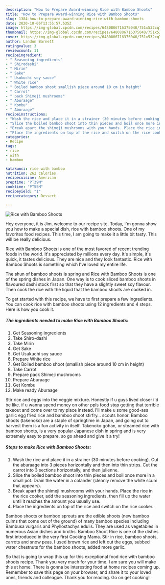 ```yaml
---
description: "How to Prepare Award-winning Rice with Bamboo Shoots"
title: "How to Prepare Award-winning Rice with Bamboo Shoots"
slug: 1384-how-to-prepare-award-winning-rice-with-bamboo-shoots
date: 2020-10-05T13:55:57.535Z
image: https://img-global.cpcdn.com/recipes/6480806716375040/751x532cq70/rice-with-bamboo-shoots-recipe-main-photo.jpg
thumbnail: https://img-global.cpcdn.com/recipes/6480806716375040/751x532cq70/rice-with-bamboo-shoots-recipe-main-photo.jpg
cover: https://img-global.cpcdn.com/recipes/6480806716375040/751x532cq70/rice-with-bamboo-shoots-recipe-main-photo.jpg
author: Landon Barnett
ratingvalue: 3
reviewcount: 11
recipeingredient:
- " Seasoning ingredients"
- " Shirodashi"
- " Mirin"
- " Sake"
- " Usukuchi soy sauce"
- " White rice"
- " Boiled bamboo shoot smallish piece around 10 cm in height"
- " Carrot"
- " pack Shimeji mushrooms"
- " Aburaage"
- " Kombu"
- " Aburaage"
recipeinstructions:
- "Wash the rice and place it in a strainer (30 minutes before cooking). Cut the aburaage into 3 pieces horizontally and then into thin strips. Cut the carrot into 3 sections horizontally, and then julienne."
- "Slice the boiled bamboo shoot into thin pieces and boil once more in a small pot. Drain the water in a colander (cleanly remove the white scum that appears)."
- "Break apart the shimeji mushrooms with your hands. Place the rice in the rice cooker, add the seasoning ingredients, then fill up the water until it reaches the amount you usually use."
- "Place the ingredients on top of the rice and switch on the rice cooker."
categories:
- Recipe
tags:
- rice
- with
- bamboo

katakunci: rice with bamboo 
nutrition: 262 calories
recipecuisine: American
preptime: "PT39M"
cooktime: "PT55M"
recipeyield: "1"
recipecategory: Dessert

---
```



![Rice with Bamboo Shoots](https://img-global.cpcdn.com/recipes/6480806716375040/751x532cq70/rice-with-bamboo-shoots-recipe-main-photo.jpg)

Hey everyone, it is Jim, welcome to our recipe site. Today, I'm gonna show you how to make a special dish, rice with bamboo shoots. One of my favorites food recipes. This time, I am going to make it a little bit tasty. This will be really delicious.

Rice with Bamboo Shoots is one of the most favored of recent trending foods in the world. It's appreciated by millions every day. It's simple, it's quick, it tastes delicious. They are nice and they look fantastic. Rice with Bamboo Shoots is something which I've loved my entire life.

The shun of bamboo shoots is spring and Rice with Bamboo Shoots is one of the spring dishes in Japan. One way is to cook sliced bamboo shoots in flavoured dashi stock first so that they have a slightly sweet soy flavour. Then cook the rice with the liquid that the bamboo shoots are cooked in.


To get started with this recipe, we have to first prepare a few ingredients. You can cook rice with bamboo shoots using 12 ingredients and 4 steps. Here is how you cook it.

<!--inarticleads1-->

##### The ingredients needed to make Rice with Bamboo Shoots:

1. Get  Seasoning ingredients
1. Take  Shiro-dashi
1. Take  Mirin
1. Get  Sake
1. Get  Usukuchi soy sauce
1. Prepare  White rice
1. Get  Boiled bamboo shoot (smallish piece around 10 cm in height)
1. Take  Carrot
1. Prepare  pack Shimeji mushrooms
1. Prepare  Aburaage
1. Get  Kombu
1. Make ready  Aburaage


Stir rice and eggs into the veggie mixture. Honestly if u guys lived closer i&#39;d be like. if u wanna spend money on other ppls food stop getting that terrible takeout and come over to my place instead. i&#39;ll make u some good-ass garlic egg fried rice and bamboo shoot stirfry… scouts honor. Bamboo shoots (takenoko) are a staple of springtime in Japan, and going out to harvest them is a fun activity in itself. Takenoko gohan, or steamed rice with bamboo shoots, is a very popular Japanese dish in spring and is very extremely easy to prepare, so go ahead and give it a try! 

<!--inarticleads2-->

##### Steps to make Rice with Bamboo Shoots:

1. Wash the rice and place it in a strainer (30 minutes before cooking). Cut the aburaage into 3 pieces horizontally and then into thin strips. Cut the carrot into 3 sections horizontally, and then julienne.
1. Slice the boiled bamboo shoot into thin pieces and boil once more in a small pot. Drain the water in a colander (cleanly remove the white scum that appears).
1. Break apart the shimeji mushrooms with your hands. Place the rice in the rice cooker, add the seasoning ingredients, then fill up the water until it reaches the amount you usually use.
1. Place the ingredients on top of the rice and switch on the rice cooker.


Bamboo shoots or bamboo sprouts are the edible shoots (new bamboo culms that come out of the ground) of many bamboo species including Bambusa vulgaris and Phyllostachys edulis. They are used as vegetables in numerous Asian dishes and broths. Bamboo Shoot Rice is one of the dishes first introduced in the very first Cooking Mama. Stir in rice, bamboo shoots, carrots and snow peas. I used brown rice and left out the eggs, subbed water chestnuts for the bamboo shoots, added more garlic. 

So that is going to wrap this up for this exceptional food rice with bamboo shoots recipe. Thank you very much for your time. I am sure you will make this at home. There is gonna be interesting food at home recipes coming up. Remember to save this page on your browser, and share it to your loved ones, friends and colleague. Thank you for reading. Go on get cooking!

